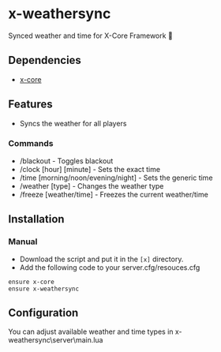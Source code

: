 # x-weathersync
Synced weather and time for X-Core Framework :sunrise:

## Dependencies
- [x-core](https://github.com/xcore-framework/x-core)

## Features
- Syncs the weather for all players

### Commands
- /blackout - Toggles blackout
- /clock [hour] [minute] - Sets the exact time
- /time [morning/noon/evening/night] - Sets the generic time
- /weather [type] - Changes the weather type 
- /freeze [weather/time] - Freezes the current weather/time

## Installation
### Manual
- Download the script and put it in the `[x]` directory.
- Add the following code to your server.cfg/resouces.cfg
```
ensure x-core
ensure x-weathersync
```

## Configuration
You can adjust available weather and time types in x-weathersync\server\main.lua
